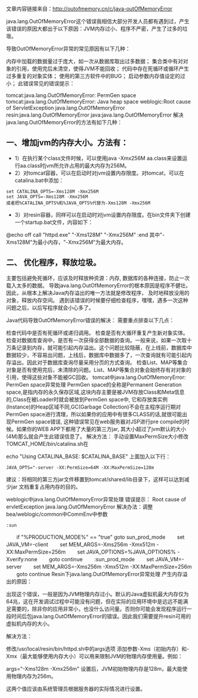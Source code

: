 文章内容链接来自：http://outofmemory.cn/c/java-outOfMemoryError

java.lang.OutOfMemoryError这个错误我相信大部分开发人员都有遇到过，产生该错误的原因大都出于以下原因：JVM内存过小、程序不严密，产生了过多的垃圾。

导致OutOfMemoryError异常的常见原因有以下几种：

内存中加载的数据量过于庞大，如一次从数据库取出过多数据；
集合类中有对对象的引用，使用完后未清空，使得JVM不能回收；
代码中存在死循环或循环产生过多重复的对象实体；
使用的第三方软件中的BUG；
启动参数内存值设定的过小；
此错误常见的错误提示：

tomcat:java.lang.OutOfMemoryError: PermGen space
tomcat:java.lang.OutOfMemoryError: Java heap space
weblogic:Root cause of ServletException java.lang.OutOfMemoryError
resin:java.lang.OutOfMemoryError
java:java.lang.OutOfMemoryError
解决java.lang.OutOfMemoryError的方法有如下几种：

## 一、增加jvm的内存大小。方法有：
- 1）在执行某个class文件时候，可以使用java -Xmx256M aa.class来设置运行aa.class时jvm所允许占用的最大内存为256M。
- 2）对tomcat容器，可以在启动时对jvm设置内存限度。对tomcat，可以在catalina.bat中添加：
```
set CATALINA_OPTS=-Xms128M -Xmx256M
set JAVA_OPTS=-Xms128M -Xmx256M
或者把%CATALINA_OPTS%和%JAVA_OPTS%代替为-Xms128M -Xmx256M
```

- 3）对resin容器，同样可以在启动时对jvm设置内存限度。在bin文件夹下创建一个startup.bat文件，内容如下：

@echo off
call "httpd.exe"  "-Xms128M" "-Xmx256M"
:end
其中"-Xms128M"为最小内存，"-Xmx256M"为最大内存。

## 二、 优化程序，释放垃圾。

主要包括避免死循环，应该及时释放种资源：内存, 数据库的各种连接，防止一次载入太多的数据。
导致java.lang.OutOfMemoryError的根本原因是程序不健壮。因此，从根本上解决Java内存溢出的唯一方法就是修改程序，
及时地释放没用的对象，释放内存空间。 遇到该错误的时候要仔细检查程序，嘿嘿，遇多一次这种问题之后，以后写程序就会小心多了。

Java代码导致OutOfMemoryError错误的解决：
需要重点排查以下几点：

检查代码中是否有死循环或递归调用。
检查是否有大循环重复产生新对象实体。
检查对数据库查询中，是否有一次获得全部数据的查询。一般来说，如果一次取十万条记录到内存，就可能引起内存溢出。这个问题比较隐蔽，在上线前，数据库中数据较少，不容易出问题，上线后，数据库中数据多了，一次查询就有可能引起内存溢出。因此对于数据库查询尽量采用分页的方式查询。
检查List、MAP等集合对象是否有使用完后，未清除的问题。List、MAP等集合对象会始终存有对对象的引用，使得这些对象不能被GC回收。
tomcat中java.lang.OutOfMemoryError: PermGen space异常处理
PermGen space的全称是Permanent Generation space,是指内存的永久保存区域,这块内存主要是被JVM存放Class和Meta信息的,Class在被Loader时就会被放到PermGen space中, 它和存放类实例(Instance)的Heap区域不同,GC(Garbage Collection)不会在主程序运行期对PermGen space进行清理，所以如果你的应用中有很多CLASS的话,就很可能出现PermGen space错误, 这种错误常见在web服务器对JSP进行pre compile的时候。如果你的WEB APP下都用了大量的第三方jar, 其大小超过了jvm默认的大小(4M)那么就会产生此错误信息了。 解决方法： 手动设置MaxPermSize大小修改TOMCAT_HOME/bin/catalina.sh在

echo "Using CATALINA_BASE:   $CATALINA_BASE"
上面加入以下行：
```
JAVA_OPTS="-server -XX:PermSize=64M -XX:MaxPermSize=128m
```
建议：将相同的第三方jar文件移置到tomcat/shared/lib目录下，这样可以达到减少jar 文档重复占用内存的目的。

weblogic中java.lang.OutOfMemoryError异常处理
错误提示： Root cause of ervletException java.lang.OutOfMemoryError 解决办法：调整bea/weblogic/common中CommEnv中参数

    :sun
　　if "%PRODUCTION_MODE%" == "true" goto sun_prod_mode
　　set JAVA_VM=-client
　　set MEM_ARGS=-Xms256m -Xmx512m -XX:MaxPermSize=256m
　　set JAVA_OPTIONS=%JAVA_OPTIONS% -Xverify:none
　　goto continue
　　:sun_prod_mode
　　set JAVA_VM=-server
　　set MEM_ARGS=-Xms256m -Xmx512m -XX:MaxPermSize=256m
　　goto continue
Resin下java.lang.OutOfMemoryError异常处理
产生内存溢出的原因：

出现这个错误，一般是因为JVM物理内存过小。默认的Java虚拟机最大内存仅为64兆，这在开发调试过程中可能没有问题，但在实际的应用环境中是远远不能满足需要的，除非你的应用非常小，也没什么访问量。否则你可能会发现程序运行一段时间后包java.lang.OutOfMemoryError的错误。因此我们需要提升resin可用的虚拟机内存的大小。

解决方法：

修改/usr/local/resin/bin/httpd.sh中的args选项 添加参数-Xms（初始内存）和-Xmx（最大能够使用内存大小）可以用来限制JVM的物理内存使用量。例如：

args="-Xms128m -Xmx256m"
设置后，JVM初始物理内存是128m，最大能使用物理内存为256m。

这两个值应该由系统管理员根据服务器的实际情况进行设置。













